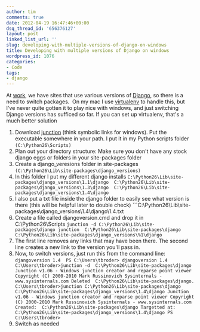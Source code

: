```yaml
---
author: tim
comments: true
date: 2012-04-19 16:47:46+00:00
dsq_thread_id: '656376127'
layout: post
linked_list_url: ''
slug: developing-with-multiple-versions-of-django-on-windows
title: Developing with multiple versions of Django on windows
wordpress_id: 1076
categories:
- Code
tags:
- django
---
```


At [work](http://www.alexanderinteractive.com/), we have sites that use
various versions of [Django](https://www.djangoproject.com/), so there is a
need to switch packages.  On my mac I use
[virtualenv](http://www.virtualenv.org/en/latest/index.html) to handle this,
but I've never quite gotten it to play nice with windows, and just switching
Django versions has sufficed so far. If you can set up virtualenv, that's a
much better solution

  1. Download [junction](http://technet.microsoft.com/en-us/sysinternals/bb896768) (think symbolic links for windows). Put the executable somewhere in your path. I put it in my Python scripts folder ```(C:\Python26\Scripts)```
  2. Plan out your directory structure: Make sure you don't have any stock django eggs or folders in your site-packages folder
  3. Create a django_veresions folder in site-packages ```(C:\Python26\Lib\site-packages\django_versions)```
  4. In this folder I put my different django installs 
	```
	C:\Python26\Lib\site-packages\django_versions\1.1\django 
	C:\Python26\Lib\site-packages\django_versions\1.3\django 
	C:\Python26\Lib\site-packages\django_versions\1.4\django 
	```
  5. I also put a txt file inside the django folder to easily see what version is there (this will be helpful later to double check) 
  	```C:\Python26\Lib\site-packages\django_versions\1.4\django\1.4.txt
  6. Create a file called djangoversion.cmd and drop it in C:\Python26\Scripts 	```junction -d C:\Python26\Lib\site-packages\django junction 
	C:\Python26\Lib\site-packages\django 
	C:\Python26\Lib\site-packages\django_versions\%1\django
	```
  7. The first line removes any links that may have been there. The second line creates a new link to the version you'll pass in.
  8. Now, to switch versions, just run this from the command line: 
	```
	djangoversion 1.4 
	PS C:\Users\tbroder> djangoversion 1.4 
	C:\Users\tbroder>junction -d 
	C:\Python26\Lib\site-packages\django Junction v1.06 - Windows junction creator and reparse point viewer Copyright (C) 2000-2010 Mark Russinovich Sysinternals - www.sysinternals.com Deleted 
	C:\Python26\Lib\site-packages\django. 
	C:\Users\tbroder>junction C:\Python26\Lib\site-packages\django 
	C:\Python26\Lib\site-packages\django_versions\1.4\django Junction v1.06 - Windows junction creator and reparse point viewer Copyright (C) 2000-2010 Mark Russinovich Sysinternals - www.sysinternals.com Created: 
	C:\Python26\Lib\site-packages\django Targetted at: 
	C:\Python26\Lib\site-packages\django_versions\1.4\django PS C:\Users\tbroder> 
	```
  9. Switch as needed
